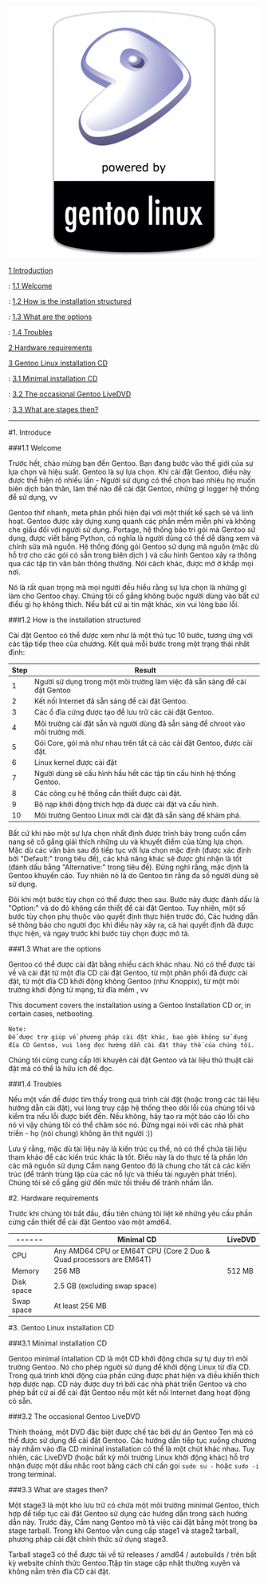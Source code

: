 <p align="center" ><img src="https://github.com/thanhnhut/sysadmin_level1/blob/master/Gentoo_Linux/Images/1.png" /></p>

[1 Introduction](#1)

 :  [1.1 Welcome](#11)
    
 :  [1.2 How is the installation structured](#12)
    
 :  [1.3 What are the options](#13)
    
 :  [1.4 Troubles](#14)

[2 Hardware requirements](#2)

[3 Gentoo Linux installation CD](#3)

 :  [3.1 Minimal installation CD](#31)
    
 :  [3.2 The occasional Gentoo LiveDVD](#32)
    
 :  [3.3 What are stages then?](#33)

---

<a name="1"></a>
#1. Introduce

###1.1 Welcome

Trước hết, chào mừng bạn đến Gentoo. Bạn đang bước vào thế giới của sự lựa chọn và hiệu suất. Gentoo là sự lựa chọn. Khi cài đặt Gentoo, điều này được thể hiện rõ nhiều lần - Người sử dụng có thể chọn bao nhiêu họ muốn biên dịch bản thân, làm thế nào để cài đặt Gentoo, những gì logger hệ thống để sử dụng, vv

Gentoo thif nhanh,  meta phân phối hiện đại với một thiết kế sạch sẽ và linh hoạt. Gentoo được xây dựng xung quanh các phần mềm miễn phí và không che giấu đối với người sử dụng. Portage, hệ thống bảo trì gói mà Gentoo sử dụng, được viết bằng Python, có nghĩa là người dùng có thể dễ dàng xem và chỉnh sửa mã nguồn. Hệ thống đóng gói Gentoo sử dụng mã nguồn (mặc dù hỗ trợ cho các gói có sẵn trong biên dịch ) và cấu hình Gentoo xảy ra thông qua các tập tin văn bản thông thường. Nói cách khác, được mở ở khắp mọi nơi.

Nó là rất quan trọng mà mọi người đều hiểu rằng sự lựa chọn là những gì làm cho Gentoo chạy. Chúng tôi cố gắng không buộc người dùng vào bất cứ điều gì họ không thích. Nếu bất cứ ai tin mặt khác,  xin vui lòng báo lỗi.


<a name="12"></a>
###1.2 How is the installation structured

Cài đặt Gentoo có thể được xem như là một thủ tục 10 bước, tương ứng với các tập tiếp theo của chương. Kết quả mỗi bước trong một trạng thái nhất định:

Step|Result 
-----|-------
1|Người sử dụng trong một môi trường làm việc đã sẵn sàng để cài đặt Gentoo
2|Kết nối Internet đã sẵn sàng để cài đặt Gentoo.
3|Các ổ đĩa cứng được tạo để lưu trữ các cài đặt Gentoo.
4|Môi trường cài đặt sẵn và người dùng đã sẵn sàng để chroot vào môi trường mới.
5|Gói Core, gói mà như nhau trên tất cả các cài đặt Gentoo, được cài đặt.
6|Linux kernel được cài đặt
7|Người dùng sẽ cấu hình hầu hết các tập tin cấu hình hệ thống Gentoo.
8|Các công cụ hệ thống cần thiết được cài đặt.
9|Bộ nạp khởi động thích hợp đã được cài đặt và cấu hình.
10|Môi trường Gentoo Linux mới cài đặt đã sẵn sàng để khám phá.


Bất cứ khi nào một sự lựa chọn nhất định được trình bày trong cuốn cẩm nang sẽ cố gắng giải thích những ưu và khuyết điểm của từng lựa chọn. Mặc dù các văn bản sau đó tiếp tục với lựa chọn mặc định (được xác định bởi "Default:" trong tiêu đề), các khả năng khác sẽ được ghi nhận là tốt (đánh dấu bằng "Alternative:" trong tiêu đề). Đừng nghĩ rằng, mặc định là Gentoo khuyến cáo. Tuy nhiên nó là do Gentoo tin rằng đa số người dùng sẽ sử dụng.

Đôi khi một bước tùy chọn có thể được theo sau. Bước này được đánh dấu là "Option:" và do đó không cần thiết để cài đặt Gentoo. Tuy nhiên, một số bước tùy chọn phụ thuộc vào quyết định thực hiện trước đó. Các hướng dẫn sẽ thông báo cho người đọc khi điều này xảy ra, cả hai quyết định đã được thực hiện, và ngay trước khi bước tùy chọn được mô tả.


<a name="13"></a>
###1.3 What are the options

Gentoo có thể được cài đặt bằng nhiều cách khác nhau. Nó có thể được tải về và cài đặt từ một đĩa CD cài đặt Gentoo, từ một phân phối đã được cài đặt, từ một đĩa CD khởi động không Gentoo (như Knoppix), từ một môi trường khởi động từ mạng, từ đĩa mềm , vv

This document covers the installation using a Gentoo Installation CD or, in certain cases, netbooting. 

```
Note:
Để được trợ giúp về phương pháp cài đặt khác, bao gồm không sử dụng đĩa CD Gentoo, vui lòng đọc hướng dẫn cài đặt thay thế của chúng tôi.
```

Chúng tôi cũng cung cấp lời khuyên cài đặt Gentoo và tài liệu thủ thuật cài đặt mà có thể là hữu ích để đọc.

<a name="14"></a>
###1.4 Troubles

Nếu một vấn đề được tìm thấy trong quá trình cài đặt (hoặc trong các tài liệu hướng dẫn cài đặt), vui lòng truy cập hệ thống theo dõi lỗi của chúng tôi và kiểm tra nếu lỗi được biết đến. Nếu không, hãy tạo ra một báo cáo lỗi cho nó vì vậy chúng tôi có thể chăm sóc nó. Đừng ngại nói với các nhà phát triển - họ (nói chung) không ăn thịt người :))

Lưu ý rằng, mặc dù tài liệu này là kiến trúc cụ thể, nó có thể chứa tài liệu tham khảo để các kiến trúc khác là tốt. Điều này là do thực tế là phần lớn các mã nguồn sử dụng Cẩm nang Gentoo đó là chung cho tất cả các kiến trúc (để tránh trùng lặp của các nỗ lực và thiếu tài nguyên phát triển). Chúng tôi sẽ cố gắng giữ  đến mức tối thiểu để tránh nhầm lẫn.


<a name="2"></a>
#2. Hardware requirements

Trước khi chúng tôi bắt đầu, đầu tiên chúng tôi liệt kê những yêu cầu phần cứng cần thiết để cài đặt Gentoo vào một amd64.

------|Minimal CD|LiveDVD
------------|----------|--------            
CPU| 	Any AMD64 CPU or EM64T CPU (Core 2 Duo & Quad processors are EM64T)|
Memory|256 MB|512 MB
Disk space|2.5 GB (excluding swap space)|
Swap space|At least 256 MB| 


<a name="3"></a>
#3. Gentoo Linux installation CD

###3.1 Minimal installation CD

Gentoo minimal íntallation CD là một CD khởi động chứa sự tự duy trì môi trường Gentoo. Nó cho phép người sử dụng để khởi động Linux từ đĩa CD. Trong quá trình khởi động của phần cứng được phát hiện và điều khiển thích hợp được nạp. CD này được duy trì bởi các nhà phát triển Gentoo và cho phép bất cứ ai để cài đặt Gentoo nếu một kết nối Internet đang hoạt động có sẵn.

###3.2 The occasional Gentoo LiveDVD

Thỉnh thoảng, một DVD đặc biệt được chế tác bởi dự án Gentoo Ten mà có thể được sử dụng để cài đặt Gentoo. Các hướng dẫn tiếp tục xuống chương này nhắm vào đĩa CD mininal installation có thể là một chút khác nhau. Tuy nhiên, các LiveDVD (hoặc bất kỳ môi trường Linux khởi động khác) hỗ trợ nhận được một dấu nhắc root bằng cách chỉ cần gọi ```sudo su -``` hoặc ```sudo -i``` trong terminal.

###3.3 What are stages then?

Một stage3 là một kho lưu trữ có chứa một môi trường minimal Gentoo, thích hợp để tiếp tục cài đặt Gentoo sử dụng các hướng dẫn trong sách hướng dẫn này. Trước đây, Cẩm nang Gentoo mô tả việc cài đặt bằng một trong ba stage tarball. Trong khi Gentoo vẫn cung cấp stage1 và stage2 tarball, phương pháp cài đặt chính thức sử dụng stage3.

Tarball stage3 có thể được tải về từ releases / amd64 / autobuilds / trên bất kỳ website chính thức Gentoo.Ttập tin stage cập nhật thường xuyên và không nằm trên đĩa CD cài đặt.

